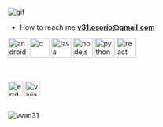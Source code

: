 
![gif](https://media.giphy.com/media/LnoaK0tfqU0YowFvhB/giphy.gif)<br>


- How to reach me **v31.osorio@gmail.com**

<p align="left"><img src="https://img.icons8.com/color/2x/kotlin.png" alt="android" width="40" height="40"/> <img src="https://img.icons8.com/color/2x/c-programming.png" alt="c" width="40" height="40"/> <img src="https://img.icons8.com/ios/2x/java-coffee-cup-logo--v2.gif" alt="java" width="40" height="40"/> <img src="https://img.icons8.com/ios-filled/2x/js.png" alt="nodejs" width="40" height="40"/> <img src="https://img.icons8.com/color/2x/python--v2.gif" alt="python" width="40" height="40"/>  <img src="https://img.icons8.com/ios/2x/react-native--v2.gif" alt="react" width="40" height="40"/> </p>
<br>
<p align="left">
<a href="https://twitter.com/v1v1_31" target="blank"><img align="center" src="https://cdn.jsdelivr.net/npm/simple-icons@3.0.1/icons/twitter.svg" alt="errdecapa8" height="30" width="30" /></a>
<a href="https://instagram.com/vivian_a31" target="blank"><img align="center" src="https://cdn.jsdelivr.net/npm/simple-icons@3.0.1/icons/instagram.svg" alt="vivian_a31" height="30" width="30" /></a>
</p>
<br> 
<img src="https://komarev.com/ghpvc/?username=vvan31" alt="vvan31" />
 <!-- waka-box start -->
 <!-- waka-box end -->
